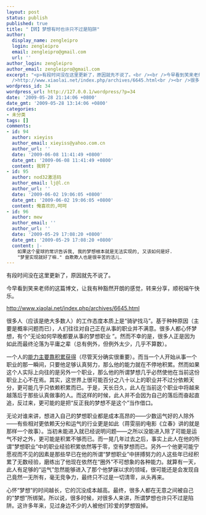 ```yaml
---
layout: post
status: publish
published: true
title: "【转】梦想有时也许只不过是陷阱"
author:
  display_name: zengleipro
  login: zengleipro
  email: zengleipro@gmail.com
  url: ''
author_login: zengleipro
author_email: zengleipro@gmail.com
excerpt: "<p>有段时间没在这里更新了，原因就先不说了。<br /><br />今早看到笑来老师的这篇博文，让我有种豁然开朗的感觉，转来分享。<br /><br
  />http://www.xiaolai.net/index.php/archives/6645.html<br /><br />很多人（应该是绝大多数人）的工作态度本质上是&ldquo;骑驴找马&rdquo;。基于种种原因（主要是概率问题而已），人们往往对自己正在从事的职业并不满意。很多人都心怀梦想，有个&ldquo;无论如何早晚都要从事...</p>"
wordpress_id: 34
wordpress_url: http://127.0.0.1/wordpress/?p=34
date: '2009-05-28 21:14:06 +0800'
date_gmt: '2009-05-28 13:14:06 +0800'
categories:
- 未分类
tags: []
comments:
- id: 94
  author: xieyiss
  author_email: xieyiss@yahoo.com.cn
  author_url: ''
  date: '2009-06-08 11:41:49 +0800'
  date_gmt: '2009-06-08 11:41:49 +0800'
  content: 我转了
- id: 95
  author: nod32激活码
  author_email: lj@l.cn
  author_url: ''
  date: '2009-06-02 19:06:05 +0800'
  date_gmt: '2009-06-02 19:06:05 +0800'
  content: 俺喜欢的,呵呵
- id: 96
  author: mew
  author_email: ''
  author_url: ''
  date: '2009-05-29 17:08:20 +0800'
  date_gmt: '2009-05-29 17:08:20 +0800'
  content: |-
    如果这个星球的常识告诉我, 我的梦想根本就是无法实现的, 又该如何是好.
    "梦里实现就好了嘛." 自欺欺人也是很辛苦的活儿.
---
```

<div>
<p>有段时间没在这里更新了，原因就先不说了。</p>
<p>今早看到笑来老师的这篇博文，让我有种豁然开朗的感觉，转来分享，顺祝端午快乐。</p>
<p><a href="http://www.xiaolai.net/index.php/archives/6645.html">http://www.xiaolai.net/index.php/archives/6645.html</a></p>
<p>很多人（应该是绝大多数人）的工作态度本质上是&ldquo;骑驴找马&rdquo;。基于种种原因（主要是概率问题而已），人们往往对自己正在从事的职业并不满意。很多人都心怀梦想，有个&ldquo;无论如何早晚都要从事的梦想职业 &rdquo;。然而不幸的是，很多人正是因为如此而最终沦落为平庸之辈（总有例外，但例外太少，几乎不算数）。</p>
<p>一个人的<a href="http://www.xiaolai.net/index.php/archives/4723.html" target="_blank">能力主要靠积累获得</a>（尽管天分确实很重要）。而当一个人开始从事一个职业的那一瞬间，只要他足够认真努力，那么他的能力就在不停地积累。然而如果这个人实际上向往的是另外一个职业，那么他的所谓梦想几乎必然使他在当前这份职业上心不在焉。其实，这世界上很可能百分之八十以上的职业并不过分依赖天分，更可能几乎只依赖积累而已。于是，天长日久，此人在当前这个职业中将越来越落后于那些认真做事的人。而这样的时候，此人并不会因为自己的落后而奋起直追，反过来，更可能的是把&ldquo;反正我的梦想不是这个&rdquo;当作借口。</p>
<p>无论对谁来讲，想进入自己的梦想职业都是成本高昂的&mdash;&mdash;少数运气好的人除外&mdash;&mdash;有些相对更依赖天分和运气的行业更是如此（蒋雯丽的电影《立春》讲的就是那样一个故事）。当初未能进入就已经说明问题&mdash;&mdash;之所以没能进入除了可能是运气不好之外，更可能是积累不够而已。而一晃几年过去之后，事实上此人在他的所谓&ldquo;梦想职业&rdquo;中的职业经验积累依然等于零，空有梦想而已。另外一个他更可能宁愿视而不见的因素是那些早已在他的所谓&ldquo;梦想职业&rdquo;中拼搏努力的人这些年已经积累了无数经验，磨练出了他现在依然在&ldquo;圈外&rdquo;不可想象的各种能力。就算有一天，此人有足够的&ldquo;运气&rdquo;忽然能够进入了那个他梦寐以求的领域，很可能还是会发现自己竟然一无所有，毫无竞争力，最终只不过是一切清零，从头再来。</p>
<p>心怀&ldquo;梦想&rdquo;的时间越长，它的沉没成本越高。最终，很多人都在无意之间被自己的&ldquo;梦想&rdquo;所绑架。所以说，很多时候，对很多人来讲，所谓梦想也许只不过是陷阱。这许多年来，见过身边不少的人被他们珍爱的梦想毁掉。<br />
</div></p>
